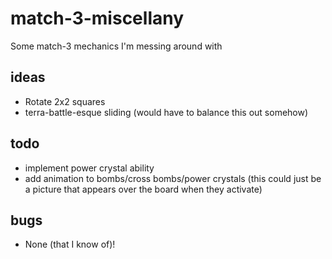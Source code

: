 # match-3-miscellany

Some match-3 mechanics I'm messing around with

## ideas
* Rotate 2x2 squares
* terra-battle-esque sliding (would have to balance this out somehow)

## todo
* implement power crystal ability
* add animation to bombs/cross bombs/power crystals (this could just be a picture that appears over the board when they activate)

## bugs
* None (that I know of)!